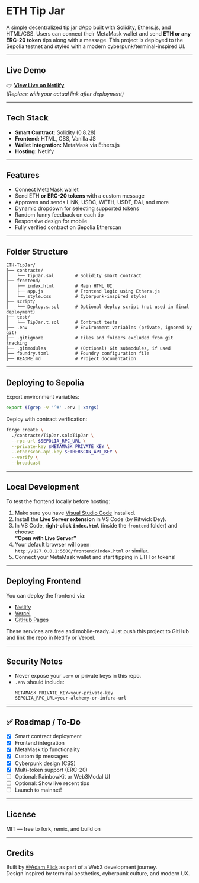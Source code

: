 # ETH Tip Jar

A simple decentralized tip jar dApp built with Solidity, Ethers.js, and HTML/CSS. Users can connect their MetaMask wallet and send **ETH or any ERC-20 token** tips along with a message. This project is deployed to the Sepolia testnet and styled with a modern cyberpunk/terminal-inspired UI.

---

## Live Demo

👉 [**View Live on Netlify**](https://ethtipjar.netlify.app/)  
*(Replace with your actual link after deployment)*

---

## Tech Stack

- **Smart Contract:** Solidity (0.8.28)
- **Frontend:** HTML, CSS, Vanilla JS
- **Wallet Integration:** MetaMask via Ethers.js
- **Hosting:** Netlify

---

## Features

- Connect MetaMask wallet
- Send ETH **or ERC-20 tokens** with a custom message
- Approves and sends LINK, USDC, WETH, USDT, DAI, and more
- Dynamic dropdown for selecting supported tokens
- Random funny feedback on each tip
- Responsive design for mobile
- Fully verified contract on Sepolia Etherscan

---

## Folder Structure

```
ETH-TipJar/
├── contracts/
│   └── TipJar.sol        # Solidity smart contract
├── frontend/
│   ├── index.html        # Main HTML UI
│   ├── app.js            # Frontend logic using Ethers.js
│   └── style.css         # Cyberpunk-inspired styles
├── script/
│   └── Deploy.s.sol      # Optional deploy script (not used in final deployment)
├── test/
│   └── TipJar.t.sol      # Contract tests
├── .env                  # Environment variables (private, ignored by git)
├── .gitignore            # Files and folders excluded from git tracking
├── .gitmodules           # (Optional) Git submodules, if used
├── foundry.toml          # Foundry configuration file
├── README.md             # Project documentation
```

---

## Deploying to Sepolia

Export environment variables:

```bash
export $(grep -v '^#' .env | xargs)
```

Deploy with contract verification:

```bash
forge create \
  ./contracts/TipJar.sol:TipJar \
  --rpc-url $SEPOLIA_RPC_URL \
  --private-key $METAMASK_PRIVATE_KEY \
  --etherscan-api-key $ETHERSCAN_API_KEY \
  --verify \
  --broadcast
```

---

## Local Development

To test the frontend locally before hosting:

1. Make sure you have [Visual Studio Code](https://code.visualstudio.com/) installed.
2. Install the **Live Server extension** in VS Code (by Ritwick Dey).
3. In VS Code, **right-click `index.html`** (inside the `frontend` folder) and choose:  
   **“Open with Live Server”**
4. Your default browser will open `http://127.0.0.1:5500/frontend/index.html` or similar.
5. Connect your MetaMask wallet and start tipping in ETH or tokens!

---

## Deploying Frontend

You can deploy the frontend via:

- [Netlify](https://www.netlify.com/)
- [Vercel](https://vercel.com/)
- [GitHub Pages](https://pages.github.com/)

These services are free and mobile-ready. Just push this project to GitHub and link the repo in Netlify or Vercel.

---

## Security Notes

- Never expose your `.env` or private keys in this repo.
- `.env` should include:  
  ```
  METAMASK_PRIVATE_KEY=your-private-key
  SEPOLIA_RPC_URL=your-alchemy-or-infura-url
  ```

---

## ✅ Roadmap / To-Do

- [x] Smart contract deployment  
- [x] Frontend integration  
- [x] MetaMask tip functionality  
- [x] Custom tip messages  
- [x] Cyberpunk design (CSS)  
- [x] Multi-token support (ERC-20)  
- [ ] Optional: RainbowKit or Web3Modal UI  
- [ ] Optional: Show live recent tips
- [ ] Launch to mainnet!  

---

## License

MIT — free to fork, remix, and build on 

---

## Credits

Built by [@Adam Flick](https://github.com/awflick) as part of a Web3 development journey.  
Design inspired by terminal aesthetics, cyberpunk culture, and modern UX.
